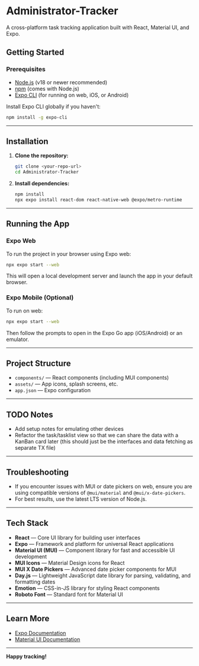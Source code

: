 # Administrator-Tracker

A cross-platform task tracking application built with React, Material UI, and Expo.

## Getting Started

### Prerequisites

- [Node.js](https://nodejs.org/) (v18 or newer recommended)
- [npm](https://www.npmjs.com/) (comes with Node.js)
- [Expo CLI](https://docs.expo.dev/get-started/installation/) (for running on web, iOS, or Android)

Install Expo CLI globally if you haven't:
```sh
npm install -g expo-cli
```

---

## Installation

1. **Clone the repository:**
   ```sh
   git clone <your-repo-url>
   cd Administrator-Tracker
   ```

2. **Install dependencies:**
   ```sh
   npm install
   npx expo install react-dom react-native-web @expo/metro-runtime
   ```

---

## Running the App

### Expo Web

To run the project in your browser using Expo web:

```sh
npx expo start --web
```

This will open a local development server and launch the app in your default browser.

### Expo Mobile (Optional)

To run on web:

```sh
npx expo start --web
```

Then follow the prompts to open in the Expo Go app (iOS/Android) or an emulator.

---

## Project Structure

- `components/` — React components (including MUI components)
- `assets/` — App icons, splash screens, etc.
- `app.json` — Expo configuration

---

## TODO Notes

- Add setup notes for emulating other devices 
- Refactor the task/tasklist view so that we can share the data with a KanBan card later (this should just be the interfaces and data fetching as separate TX file)

---

## Troubleshooting

- If you encounter issues with MUI or date pickers on web, ensure you are using compatible versions of `@mui/material` and `@mui/x-date-pickers`.
- For best results, use the latest LTS version of Node.js.

---

## Tech Stack

- **React** — Core UI library for building user interfaces
- **Expo** — Framework and platform for universal React applications
- **Material UI (MUI)** — Component library for fast and accessible UI development
- **MUI Icons** — Material Design icons for React
- **MUI X Date Pickers** — Advanced date picker components for MUI
- **Day.js** — Lightweight JavaScript date library for parsing, validating, and formatting dates
- **Emotion** — CSS-in-JS library for styling React components
- **Roboto Font** — Standard font for Material UI

---

## Learn More

- [Expo Documentation](https://docs.expo.dev/)
- [Material UI Documentation](https://mui.com/)

---

**Happy tracking!**